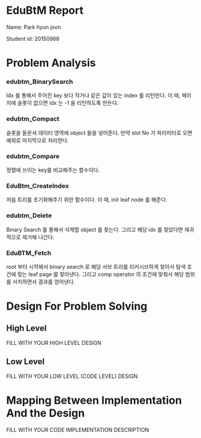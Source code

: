 # EduBtM Report

Name: Park hyun joon

Student id: 20150968

# Problem Analysis

### edubtm_BinarySearch
Idx 를 통해서 주어진 key 보다 작거나 같은 값이 있는 index 를 리턴한다.
이 때, 페이지에 슬롯이 없으면 idx 는 -1 을 리턴하도록 만든다.


### edubtm_Compact
슬롯을 들몬셔 데이터 영역에 object 들을 넣어준다. 
만약 slot No 가 파라미터로 오면 예외로 마지막으로 처리한다.

### edubtm_Compare
정렬에 쓰이는 key를 비교해주는 함수이다.

### EduBtm_CreateIndex
처음 트리를 초기화해주기 위한 함수이다.
이 때, init leaf node 를 해준다.

### edubtm_Delete

Binary Search 를 통해서 삭제할 object 를 찾는다.
그리고 해당 idx 를 찾았다면 재귀적으로 제거해 나간다.

### EduBTM_Fetch
root 부터 시작해서 binary search 로 해당 서브 트리를 리커시브하게 찾아서 탐색 조건에 맞는 leaf page 를 찾아낸다.
그리고 comp operator 의 조건에 맞춰서 해당 범위를 서치하면서 결과를 얻어낸다.

# Design For Problem Solving

## High Level

FILL WITH YOUR HIGH LEVEL DESIGN

## Low Level

FILL WITH YOUR LOW LEVEL (CODE LEVEL) DESIGN

# Mapping Between Implementation And the Design

FILL WITH YOUR CODE IMPLEMENTATION DESCRIPTION